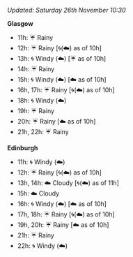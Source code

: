 *Updated: Saturday 26th November 10:30*

**Glasgow**

* 11h: :umbrella: Rainy
* 12h: :umbrella: Rainy [:cyclone:(:cloud:) as of 10h]
* 13h: :cyclone: Windy (:cloud:) [:umbrella: as of 10h]
* 14h: :umbrella: Rainy
* 15h: :cyclone: Windy (:cloud:) [:cloud: as of 10h]
* 16h, 17h: :umbrella: Rainy [:cyclone:(:cloud:) as of 10h]
* 18h: :cyclone: Windy (:cloud:)
* 19h: :umbrella: Rainy
* 20h: :umbrella: Rainy [:cloud: as of 10h]
* 21h, 22h: :umbrella: Rainy

**Edinburgh**

* 11h: :cyclone: Windy (:cloud:)
* 12h: :umbrella: Rainy [:cyclone:(:cloud:) as of 10h]
* 13h, 14h: :cloud: Cloudy [:cyclone:(:cloud:) as of 11h]
* 15h: :cloud: Cloudy
* 16h: :cyclone: Windy (:cloud:) [:cloud: as of 10h]
* 17h, 18h: :umbrella: Rainy [:cyclone:(:cloud:) as of 10h]
* 19h, 20h: :umbrella: Rainy [:cloud: as of 10h]
* 21h: :umbrella: Rainy
* 22h: :cyclone: Windy (:cloud:)
